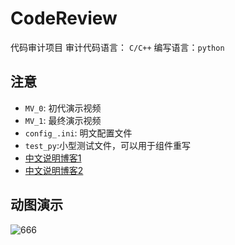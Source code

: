 # CodeReview
代码审计项目 审计代码语言： `C/C++` 编写语言：`python`
## 注意
- `MV_0`: 初代演示视频
- `MV_1`: 最终演示视频
- `config_.ini`: 明文配置文件
- `test_py`:小型测试文件，可以用于组件重写
- [中文说明博客1](https://blog.csdn.net/daxuanzi515/article/details/131645271)
- [中文说明博客2](https://blog.csdn.net/daxuanzi515/article/details/131866064)

## 动图演示

![666](https://picdl.sunbangyan.cn/2023/07/24/ixtoqj.gif)

